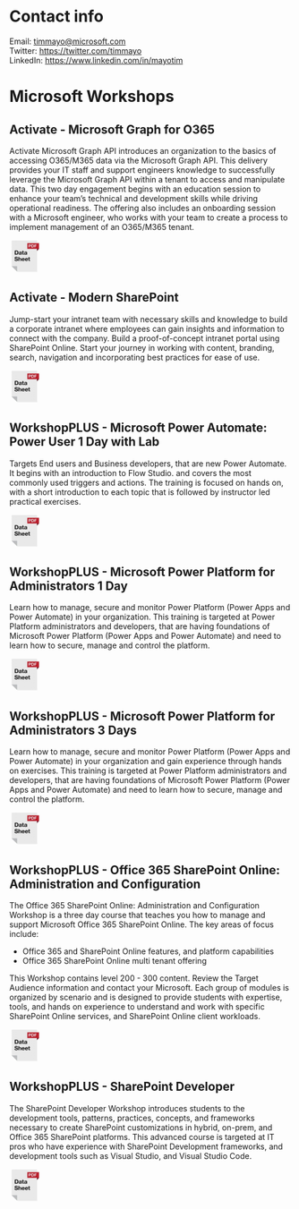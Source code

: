 # Contact info
Email: timmayo@microsoft.com  
Twitter: https://twitter.com/timmayo    
LinkedIn: https://www.linkedin.com/in/mayotim  

# Microsoft Workshops
## Activate - Microsoft Graph for O365
Activate Microsoft Graph API introduces an organization to the basics of accessing O365/M365 data via the Microsoft Graph API. This delivery provides your IT staff and support engineers knowledge to successfully leverage the Microsoft Graph API within a tenant to access and manipulate data. This two day engagement begins with an education session to enhance your team’s technical and development skills while driving operational readiness. The offering also includes an onboarding session with a Microsoft engineer, who works with your team to create a process to implement management of an O365/M365 tenant.
   
[![alt text](https://github.com/timmayo/workshops/blob/main/datasheet.png)](https://github.com/timmayo/workshops/blob/main/Activate-Microsoft-Graph-for-O365.pdf)

## Activate - Modern SharePoint
Jump-start your intranet team with necessary skills and knowledge to build a corporate intranet where employees can gain insights and information to connect with the company. Build a proof-of-concept intranet portal using SharePoint Online. Start your journey in working with content, branding, search, navigation and incorporating best practices for ease of use.
   
[![alt text](https://github.com/timmayo/workshops/blob/main/datasheet.png)](https://github.com/timmayo/workshops/blob/main/Activate-Modern-SharePoint.pdf)

## WorkshopPLUS - Microsoft Power Automate: Power User 1 Day with Lab
Targets End users and Business developers, that are new Power Automate. It begins with an introduction to Flow Studio. and covers the most commonly used triggers and actions. The training is focused on hands on, with a short introduction to each topic that is followed by instructor led practical exercises.

[![alt text](https://github.com/timmayo/workshops/blob/main/datasheet.png)](https://github.com/timmayo/workshops/blob/main/WorkshopPLUS-Power-Automate-Power-User-1-Day.pdf)

## WorkshopPLUS - Microsoft Power Platform for Administrators 1 Day
Learn how to manage, secure and monitor Power Platform (Power Apps and Power Automate) in your organization. This training is targeted at Power Platform
administrators and developers, that are having foundations of Microsoft Power Platform (Power Apps and Power Automate) and need to learn how to secure, manage and control the platform.
  
[![alt text](https://github.com/timmayo/workshops/blob/main/datasheet.png)](https://github.com/timmayo/workshops/blob/main/WorkshopPLUS-Power-Platform-for-Administrators-1-day.pdf)

## WorkshopPLUS - Microsoft Power Platform for Administrators 3 Days
Learn how to manage, secure and monitor Power Platform (Power Apps and Power Automate) in your organization and gain experience through hands on exercises. This training is targeted at Power Platform administrators and developers, that are having foundations of Microsoft Power Platform (Power Apps and Power Automate) and need to learn how to secure, manage and control the platform.
  
[![alt text](https://github.com/timmayo/workshops/blob/main/datasheet.png)](https://github.com/timmayo/workshops/blob/main/WorkshopPLUS-Power-Platform-for-Administrators-3-days.pdf)

## WorkshopPLUS - Office 365 SharePoint Online: Administration and Configuration
The Office 365 SharePoint Online: Administration and Configuration Workshop is a three day course that teaches you how to manage and support Microsoft Office 365 SharePoint Online. The key areas of focus include:
+ Office 365 and SharePoint Online features, and platform capabilities
+ Office 365 SharePoint Online multi tenant offering

This Workshop contains level 200 - 300 content. Review the Target Audience information and contact your Microsoft. Each group of modules is organized by scenario and is designed to provide students with expertise, tools, and hands on experience to understand and work with specific SharePoint Online services, and SharePoint Online client workloads.
  
[![alt text](https://github.com/timmayo/workshops/blob/main/datasheet.png)](https://github.com/timmayo/workshops/blob/main/WorkshopPLUS-Office-365-SharePoint-Online-Administration-and-Configuration.pdf)

## WorkshopPLUS - SharePoint Developer
The SharePoint Developer Workshop introduces students to the development tools, patterns, practices, concepts, and frameworks necessary to create SharePoint customizations in hybrid, on-prem, and Office 365 SharePoint platforms. This advanced course is targeted at IT pros who have experience with SharePoint Development frameworks, and development tools such as Visual Studio, and Visual Studio Code.
  
[![alt text](https://github.com/timmayo/workshops/blob/main/datasheet.png)](https://github.com/timmayo/workshops/blob/main/WorkshopPLUS-SharePoint-Developer.pdf)





